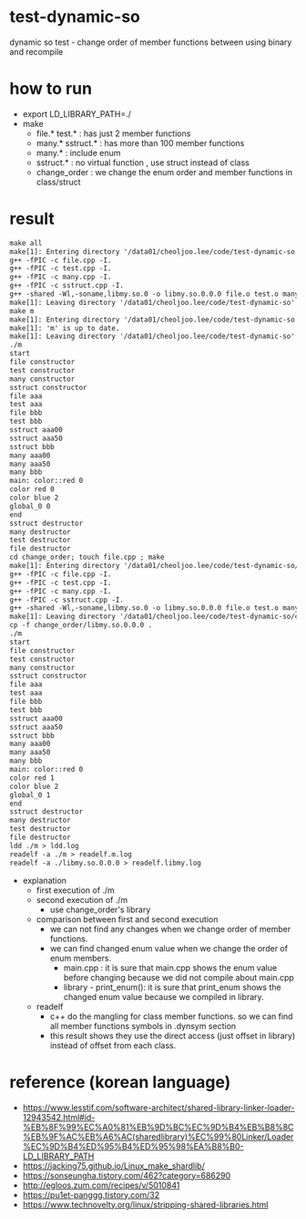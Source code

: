 # test-dynamic-so
dynamic so test - change order of member functions between using binary and recompile

# how to run
- export LD_LIBRARY_PATH=./
- make
    - file.* test.* : has just 2 member functions
    - many.* sstruct.* : has more than 100 member functions
    - many.* : include enum
    - sstruct.* : no virtual function , use struct instead of class
    - change_order : we change the enum order and member functions in class/struct 

# result
```txt
make all
make[1]: Entering directory '/data01/cheoljoo.lee/code/test-dynamic-so'
g++ -fPIC -c file.cpp -I.
g++ -fPIC -c test.cpp -I.
g++ -fPIC -c many.cpp -I.
g++ -fPIC -c sstruct.cpp -I.
g++ -shared -Wl,-soname,libmy.so.0 -o libmy.so.0.0.0 file.o test.o many.o sstruct.o
make[1]: Leaving directory '/data01/cheoljoo.lee/code/test-dynamic-so'
make m
make[1]: Entering directory '/data01/cheoljoo.lee/code/test-dynamic-so'
make[1]: 'm' is up to date.
make[1]: Leaving directory '/data01/cheoljoo.lee/code/test-dynamic-so'
./m
start
file constructor
test constructor
many constructor
sstruct constructor
file aaa
test aaa
file bbb
test bbb
sstruct aaa00
sstruct aaa50
sstruct bbb
many aaa00
many aaa50
many bbb
main: color::red 0
color red 0
color blue 2
global_0 0
end
sstruct destructor
many destructor
test destructor
file destructor
cd change_order; touch file.cpp ; make
make[1]: Entering directory '/data01/cheoljoo.lee/code/test-dynamic-so/change_order'
g++ -fPIC -c file.cpp -I.
g++ -fPIC -c test.cpp -I.
g++ -fPIC -c many.cpp -I.
g++ -fPIC -c sstruct.cpp -I.
g++ -shared -Wl,-soname,libmy.so.0 -o libmy.so.0.0.0 file.o test.o many.o sstruct.o
make[1]: Leaving directory '/data01/cheoljoo.lee/code/test-dynamic-so/change_order'
cp -f change_order/libmy.so.0.0.0 .
./m
start
file constructor
test constructor
many constructor
sstruct constructor
file aaa
test aaa
file bbb
test bbb
sstruct aaa00
sstruct aaa50
sstruct bbb
many aaa00
many aaa50
many bbb
main: color::red 0
color red 1
color blue 2
global_0 1
end
sstruct destructor
many destructor
test destructor
file destructor
ldd ./m > ldd.log
readelf -a ./m > readelf.m.log
readelf -a ./libmy.so.0.0.0 > readelf.libmy.log
```

- explanation
    - first execution of ./m
    - second execution of ./m
        - use change_order's library
    - comparison between first and second execution
        - we can not find any changes when we change order of member functions.
        - we can find changed enum value when we change the order of enum members.
            - main.cpp : it is sure that main.cpp shows the enum value before changing because we did not compile about main.cpp
            - library - print_enum(): it is sure that print_enum shows the changed enum value because we compiled in library.
    - readelf
        - c++ do the mangling for class member functions. so we can find all member functions symbols in .dynsym section
        - this result shows  they use the direct access (just offset in library)  instead of offset from each class.

# reference (korean language)
- https://www.lesstif.com/software-architect/shared-library-linker-loader-12943542.html#id-%EB%8F%99%EC%A0%81%EB%9D%BC%EC%9D%B4%EB%B8%8C%EB%9F%AC%EB%A6%AC(sharedlibrary)%EC%99%80Linker/Loader%EC%9D%B4%ED%95%B4%ED%95%98%EA%B8%B0-LD_LIBRARY_PATH
- https://jacking75.github.io/Linux_make_shardlib/
- https://sonseungha.tistory.com/462?category=686290
- http://egloos.zum.com/recipes/v/5010841
- https://pu1et-panggg.tistory.com/32
- https://www.technovelty.org/linux/stripping-shared-libraries.html
